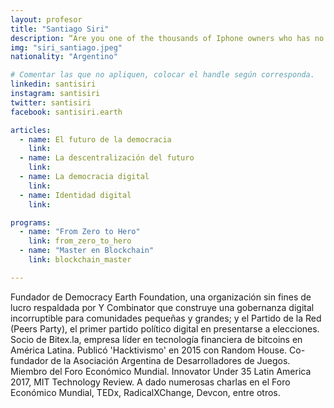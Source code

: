 ```yaml
---
layout: profesor
title: "Santiago Siri"
description: “Are you one of the thousands of Iphone owners who has no idea that they can get free games for their Iphone? It’s pretty cool“
img: "siri_santiago.jpeg"
nationality: "Argentino"

# Comentar las que no apliquen, colocar el handle según corresponda.
linkedin: santisiri
instagram: santisiri
twitter: santisiri
facebook: santisiri.earth

articles:
  - name: El futuro de la democracia
    link:
  - name: La descentralización del futuro
    link:
  - name: La democracia digital
    link:
  - name: Identidad digital
    link:

programs:
  - name: "From Zero to Hero"
    link: from_zero_to_hero
  - name: "Master en Blockchain"
    link: blockchain_master

---
```



Fundador de Democracy Earth Foundation, una organización sin fines de lucro respaldada por Y Combinator que construye una gobernanza digital incorruptible para comunidades pequeñas y grandes; y el Partido de la Red (Peers Party), el primer partido político digital en presentarse a elecciones. Socio de Bitex.la, empresa líder en tecnología financiera de bitcoins en América Latina. Publicó 'Hacktivismo' en 2015 con Random House. Co- fundador de la Asociación Argentina de Desarrolladores de Juegos. Miembro del Foro Económico Mundial. Innovator Under 35 Latin America 2017, MIT Technology Review. A dado numerosas charlas en el Foro Económico Mundial, TEDx, RadicalXChange, Devcon, entre otros.
